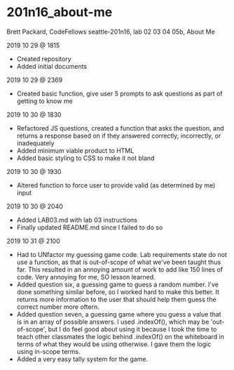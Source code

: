 # 201n16_about-me
Brett Packard, CodeFellows seattle-201n16, lab 02 03 04 05b, About Me

2019 10 29 @ 1815
- Created repository
- Added initial documents

2019 10 29 @ 2369
- Created basic function, give user 5 prompts to ask questions as part of getting to know me

2019 10 30 @ 1830
- Refactored JS questions, created a function that asks the question, and returns a response based on if they answered correctly, incorrectly, or inadequately
- Added minimum viable product to HTML
- Added basic styling to CSS to make it not bland

2019 10 30 @ 1930
- Altered function to force user to provide valid (as determined by me) input

2019 10 30 @ 2040
- Added LAB03.md with lab 03 instructions
- Finally updated README.md since I failed to do so

2019 10 31 @ 2100
- Had to UNfactor my guessing game code. Lab requirements state do not use a function, as that is out-of-scope of what we've been taught thus far. This resulted in an annoying amount of work to add like 150 lines of code. Very annoying for me, SO lesson learned.
- Added question six, a guessing game to guess a random number. I've done something similar before, so I worked hard to make this better. It returns more information to the user that should help them guess the correct number more oftern.
- Added question seven, a guessing game where you guess a value that is in an array of possible answers. I used .indexOf(), which may be 'out-of-scope', but I do feel good about using it because I took the time to teach other classmates the logic behind .indexOf() on the whiteboard in terms of what they would be using otherwise. I gave them the logic using in-scope terms.
- Added a very easy tally system for the game.

